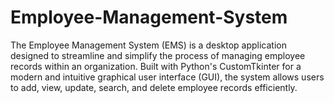 # Employee-Management-System
The Employee Management System (EMS) is a desktop application designed to streamline and simplify the process of managing employee records within an organization. Built with Python's CustomTkinter for a modern and intuitive graphical user interface (GUI), the system allows users to add, view, update, search, and delete employee records efficiently.
